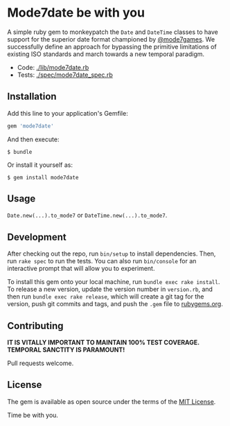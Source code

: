 # Mode7date be with you

A simple ruby gem to monkeypatch the `Date` and `DateTime` classes to have support for the superior date format championed by [@mode7games](https://www.twitter.com/mode7games). We successfully define an approach for bypassing the primitive limitations of existing ISO standards and march towards a new temporal paradigm.

* Code: [./lib/mode7date.rb](https://www.github.com/tobypinder/mode7date/blob/master/lib/mode7date.rb)
* Tests: [./spec/mode7date_spec.rb](https://www.github.com/tobypinder/mode7date/blob/master/spec/mode7date_spec.rb)

## Installation

Add this line to your application's Gemfile:

```ruby
gem 'mode7date'
```

And then execute:

    $ bundle

Or install it yourself as:

    $ gem install mode7date

## Usage

`Date.new(...).to_mode7` or `DateTime.new(...).to_mode7`.

## Development


After checking out the repo, run `bin/setup` to install dependencies. Then, run `rake spec` to run the tests. You can also run `bin/console` for an interactive prompt that will allow you to experiment.

To install this gem onto your local machine, run `bundle exec rake install`. To release a new version, update the version number in `version.rb`, and then run `bundle exec rake release`, which will create a git tag for the version, push git commits and tags, and push the `.gem` file to [rubygems.org](https://rubygems.org).

## Contributing

**IT IS VITALLY IMPORTANT TO MAINTAIN 100% TEST COVERAGE. TEMPORAL SANCTITY IS PARAMOUNT!**

Pull requests welcome.

## License

The gem is available as open source under the terms of the [MIT License](http://opensource.org/licenses/MIT).

Time be with you.
